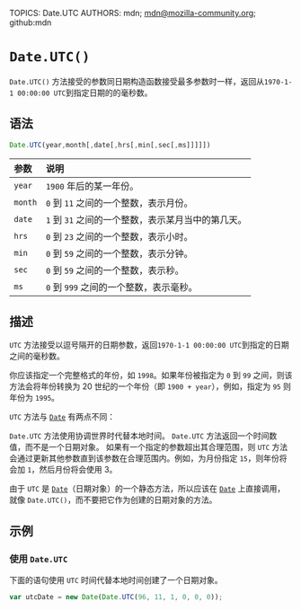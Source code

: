 TOPICS: Date.UTC
AUTHORS: mdn; mdn@mozilla-community.org; github:mdn

# `Date.UTC()`

`Date.UTC()` 方法接受的参数同日期构造函数接受最多参数时一样，返回从`1970-1-1 00:00:00 UTC`到指定日期的的毫秒数。

## 语法

```javascript
Date.UTC(year,month[,date[,hrs[,min[,sec[,ms]]]]])
```

| 参数 | 说明 |
| :-- | :-- |
| `year` | `1900` 年后的某一年份。|
| `month` | `0` 到 `11` 之间的一个整数，表示月份。|
| `date` | `1` 到 `31` 之间的一个整数，表示某月当中的第几天。|
| `hrs` | `0` 到 `23` 之间的一个整数，表示小时。|
| `min` | `0` 到 `59` 之间的一个整数，表示分钟。|
| `sec` | `0` 到 `59` 之间的一个整数，表示秒。|
| `ms` | `0` 到 `999` 之间的一个整数，表示毫秒。|

## 描述

`UTC` 方法接受以逗号隔开的日期参数，返回`1970-1-1 00:00:00 UTC`到指定的日期之间的毫秒数。

你应该指定一个完整格式的年份，如 `1998`。如果年份被指定为 `0` 到 `99` 之间，则该方法会将年份转换为 20 世纪的一个年份（即 `1900 + year`），例如，指定为 `95`
则年份为 `1995`。

`UTC` 方法与 [`Date`](/zh-hans/webfrontend/Date) 有两点不同：

`Date.UTC` 方法使用协调世界时代替本地时间。
`Date.UTC` 方法返回一个时间数值，而不是一个日期对象。
如果有一个指定的参数超出其合理范围，则 `UTC` 方法会通过更新其他参数直到该参数在合理范围内。例如，为月份指定 `15`，则年份将会加 `1`，然后月份将会使用 3。

由于 `UTC` 是 [`Date`](/zh-hans/webfrontend/Date)（日期对象）的一个静态方法，所以应该在 [`Date`](/zh-hans/webfrontend/Date)
上直接调用，就像 `Date.UTC()`，而不要把它作为创建的日期对象的方法。

## 示例

### 使用 `Date.UTC`

下面的语句使用 `UTC` 时间代替本地时间创建了一个日期对象。

```javascript
var utcDate = new Date(Date.UTC(96, 11, 1, 0, 0, 0));
```
